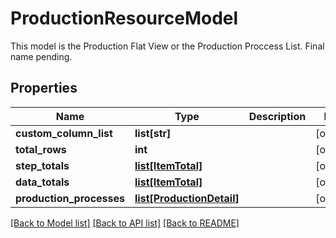 # ProductionResourceModel

This model is the Production Flat View or the Production Proccess List. Final name pending.
## Properties
Name | Type | Description | Notes
------------ | ------------- | ------------- | -------------
**custom_column_list** | **list[str]** |  | [optional] 
**total_rows** | **int** |  | [optional] 
**step_totals** | [**list[ItemTotal]**](ItemTotal.md) |  | [optional] 
**data_totals** | [**list[ItemTotal]**](ItemTotal.md) |  | [optional] 
**production_processes** | [**list[ProductionDetail]**](ProductionDetail.md) |  | [optional] 

[[Back to Model list]](../README.md#documentation-for-models) [[Back to API list]](../README.md#documentation-for-api-endpoints) [[Back to README]](../README.md)


